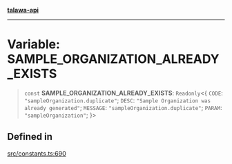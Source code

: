 [**talawa-api**](../../README.md)

***

# Variable: SAMPLE\_ORGANIZATION\_ALREADY\_EXISTS

> `const` **SAMPLE\_ORGANIZATION\_ALREADY\_EXISTS**: `Readonly`\<\{ `CODE`: `"sampleOrganization.duplicate"`; `DESC`: `"Sample Organization was already generated"`; `MESSAGE`: `"sampleOrganization.duplicate"`; `PARAM`: `"sampleOrganization"`; \}\>

## Defined in

[src/constants.ts:690](https://github.com/Suyash878/talawa-api/blob/e4413cec641a837926071678fed3c7f67234e31e/src/constants.ts#L690)
